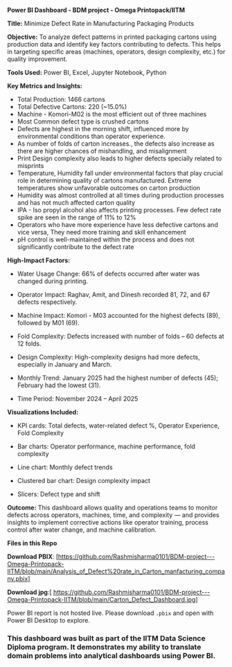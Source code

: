 **Power BI Dashboard - BDM project - Omega Printopack/IITM**
 
  **Title:**
  Minimize Defect Rate in Manufacturing Packaging Products
  
  **Objective:**
  To analyze defect patterns in printed packaging cartons using production data and identify key factors contributing to defects. 
  This helps in targeting specific areas (machines, operators, design complexity, etc.) for quality improvement.
  
  **Tools Used:**
  Power BI, Excel, Jupyter Notebook, Python
  
  **Key Metrics and Insights:**
  
   - Total Production: 1466 cartons
   - Total Defective Cartons: 220 (~15.0%)
   - Machine - Komori-M02 is the most efficient out of three machines
   - Most Common defect type is crushed cartons
   - Defects are highest in the morning shift, influenced more by environmental conditions than operator experience.
   - As number of folds of carton increases., the defects also increase as there are higher chances of mishandling, and misalignment
   - Print Design complexity also leads to higher defects specially related to misprints
   - Temperature, Humidity fall under environmental factors that play crucial role in determining quality of cartons manufactured. Extreme   temperatures show unfavorable outcomes on carton production
   - Humidity was almost controlled at all times during production processes and has not much affected carton quality
   - IPA - Iso propyl alcohol also affects printing processes. Few defect rate spike are seen in the range of 11% to 12%
   - Operators who have more experience have less defective cartons and vice versa, They need more training and skill enhancement
   - pH control is well-maintained within the process and does not significantly contribute to the defect rate
  
  **High-Impact Factors:**
  
   - Water Usage Change: 66% of defects occurred after water was changed during printing.
    
   - Operator Impact: Raghav, Amit, and Dinesh recorded 81, 72, and 67 defects respectively.
    
   - Machine Impact: Komori - M03 accounted for the highest defects (89), followed by M01 (69).
    
   - Fold Complexity: Defects increased with number of folds – 60 defects at 12 folds.
    
   - Design Complexity: High-complexity designs had more defects, especially in January and March.
    
   - Monthly Trend: January 2025 had the highest number of defects (45); February had the lowest (31).
    
   - Time Period: November 2024 – April 2025
  
  **Visualizations Included:**
   - KPI cards: Total defects, water-related defect %, Operator Experience, Fold Complexity
    
   - Bar charts: Operator performance, machine performance, fold complexity
    
   - Line chart: Monthly defect trends
    
   - Clustered bar chart: Design complexity impact
    
   - Slicers: Defect type and shift
  
  **Outcome:**
  This dashboard allows quality and operations teams to monitor defects across operators, machines, time, and complexity — 
  and provides insights to implement corrective actions like operator training, process control after water change, and machine calibration.

  **Files in this Repo**
  
  **Download PBIX**: [https://github.com/Rashmisharma0101/BDM-project---Omega-Printopack-IITM/blob/main/Analysis_of_Defect%20rate_in_Carton_manfacturing_company.pbix]
  
  **Download jpg**:[ https://github.com/Rashmisharma0101/BDM-project---Omega-Printopack-IITM/blob/main/Carton_Defect_Dashboard.jpg]
  
  Power BI report is not hosted live. Please download `.pbix` and open with Power BI Desktop to explore.

### This dashboard was built as part of the IITM Data Science Diploma program. It demonstrates my ability to translate domain problems into analytical dashboards using Power BI.

